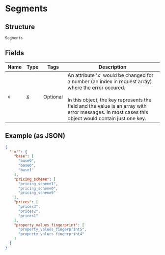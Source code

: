 
# Segments

## Structure

`Segments`

## Fields

| Name | Type | Tags | Description |
|  --- | --- | --- | --- |
| `x` | [`X`](../../doc/models/x.md) | Optional | An attribute 'x' would be changed for a number (an index in request array) where the error occured.<br><br>In this object, the key represents the field and the value is an array with error messages. In most cases this object would contain just one key. |

## Example (as JSON)

```json
{
  "'x'": {
    "base": [
      "base9",
      "base0",
      "base1"
    ],
    "pricing_scheme": [
      "pricing_scheme1",
      "pricing_scheme0",
      "pricing_scheme9"
    ],
    "prices": [
      "prices3",
      "prices2",
      "prices1"
    ],
    "property_values_fingerprint": [
      "property_values_fingerprint5",
      "property_values_fingerprint4"
    ]
  }
}
```

